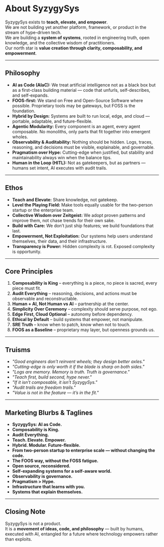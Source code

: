 # About SyzygySys

SyzygySys exists to **teach, elevate, and empower**.  
We are not building yet another platform, framework, or product in the stream of hype-driven tech.  
We are building a **system of systems**, rooted in engineering truth, open knowledge, and the collective wisdom of practitioners.  
Our north star is **value creation through clarity, composability, and empowerment**.

---

## Philosophy

- **AI as Code (AIaC):** We treat artificial intelligence not as a black box but as a first-class building material — code that unfurls, self-describes, and self-expands.  
- **FOOS-first:** We stand on Free and Open-Source Software where possible. Proprietary tools may be gateways, but FOSS is the foundation.  
- **Hybrid by Design:** Systems are built to run local, edge, and cloud — portable, adaptable, and future-flexible.  
- **Agentic Modularity:** Every component is an agent, every agent composable. No monoliths, only parts that fit together into emergent wholes.  
- **Observability & Auditability:** Nothing should be hidden. Logs, traces, reasoning, and decisions must be visible, explainable, and governable.  
- **Pragmatism over Hype:** Cutting-edge when justified, but stability and maintainability always win when the balance tips.  
- **Human in the Loop (HITL):** Not as gatekeepers, but as partners — humans set intent, AI executes with audit trails.  

---

## Ethos

- **Teach and Elevate:** Share knowledge, not gatekeep.  
- **Level the Playing Field:** Make tools equally usable for the two-person startup or the enterprise team.  
- **Collective Wisdom over Zeitgeist:** We adopt proven patterns and improve them, not chase trends for their own sake.  
- **Build with Care:** We don’t just ship features; we build foundations that last.  
- **Empowerment, Not Exploitation:** Our systems help users understand themselves, their data, and their infrastructure.  
- **Transparency is Power:** Hidden complexity is rot. Exposed complexity is opportunity.  

---

## Core Principles

1. **Composability is King** – everything is a piece, no piece is sacred, every piece must fit.  
2. **Audit Everything** – reasoning, decisions, and actions must be observable and reconstructable.  
3. **Human + AI, Not Human vs AI** – partnership at the center.  
4. **Simplicity Over Ceremony** – complexity should serve purpose, not ego.  
5. **Edge First, Cloud Optional** – autonomy before dependency.  
6. **Ethical by Default** – build systems that empower, not manipulate.  
7. **SRE Truth** – know when to patch, know when not to touch.  
8. **FOOS as a Baseline** – proprietary may layer, but openness grounds us.  

---

## Truisms

- *"Good engineers don’t reinvent wheels; they design better axles."*  
- *"Cutting-edge is only worth it if the blade is sharp on both sides."*  
- *"Logs are memory. Memory is truth. Truth is governance."*  
- *"Teach first, build second, hype never."*  
- *"If it isn’t composable, it isn’t SyzygySys."*  
- *"Audit trails are freedom trails."*  
- *"Value is not in the feature — it’s in the fit."*  

---

## Marketing Blurbs & Taglines

- **SyzygySys: AI as Code.**  
- **Composability is King.**  
- **Audit Everything.**  
- **Teach. Elevate. Empower.**  
- **Hybrid. Modular. Future-flexible.**  
- **From two-person startup to enterprise scale — without changing the code.**  
- **The FOOS way, without the FOSS fatigue.**  
- **Open source, reconsidered.**  
- **Self-expanding systems for a self-aware world.**  
- **Observability is governance.**  
- **Pragmatism > Hype.**  
- **Infrastructure that learns with you.**  
- **Systems that explain themselves.**  

---

## Closing Note

SyzygySys is not a product.  
It is a **movement of ideas, code, and philosophy** — built by humans, executed with AI, entangled for a future where technology empowers rather than exploits.  


